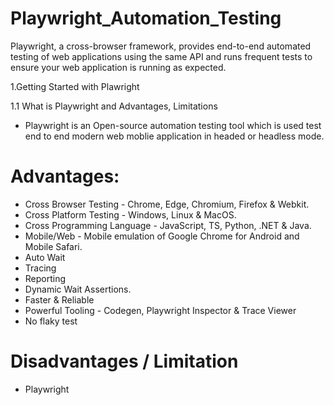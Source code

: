 # Playwright_Automation_Testing
Playwright, a cross-browser framework, provides end-to-end automated testing of web applications using the same API and runs frequent tests to ensure your web application is running as expected.

1.Getting Started with Plawright

  1.1 What is Playwright and Advantages, Limitations
   * Playwright is an Open-source automation testing tool which is used test end to end modern web moblie application in headed or headless mode.

  # Advantages:
   * Cross Browser Testing - Chrome, Edge, Chromium, Firefox & Webkit.
   * Cross Platform Testing - Windows, Linux & MacOS.
   * Cross Programming Language - JavaScript, TS, Python, .NET & Java.
   * Mobile/Web - Mobile emulation of Google Chrome for Android and Mobile Safari.
   * Auto Wait
   * Tracing
   * Reporting
   * Dynamic Wait Assertions.
   * Faster & Reliable
   * Powerful Tooling - Codegen, Playwright Inspector & Trace Viewer
   * No flaky test
     
  # Disadvantages / Limitation
   * Playwright
